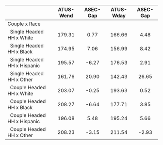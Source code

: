 
|                      |    ATUS-Wend |     ASEC-Gap |    ATUS-Wday |     ASEC-Gap |
| -------------------- | :----------: | :----------: | :----------: | :----------: |
| Couple x Race        |              |              |              |              |
| &nbsp;&nbsp;Single Headed HH x White |       179.31 |         0.77 |       166.66 |         4.48 |
| &nbsp;&nbsp;Single Headed HH x Black |       174.95 |         7.06 |       156.99 |         8.42 |
| &nbsp;&nbsp;Single Headed HH x Hispanic |       195.57 |        -6.27 |       176.53 |         2.91 |
| &nbsp;&nbsp;Single Headed HH x Other |       161.76 |        20.90 |       142.43 |        26.65 |
| &nbsp;&nbsp;Couple Headed HH x White |       203.07 |        -0.25 |       193.63 |         0.52 |
| &nbsp;&nbsp;Couple Headed HH x Black |       208.27 |        -6.64 |       177.71 |         3.85 |
| &nbsp;&nbsp;Couple Headed HH x Hispanic |       196.08 |         5.48 |       195.24 |         5.66 |
| &nbsp;&nbsp;Couple Headed HH x Other |       208.23 |        -3.15 |       211.54 |        -2.93 |

